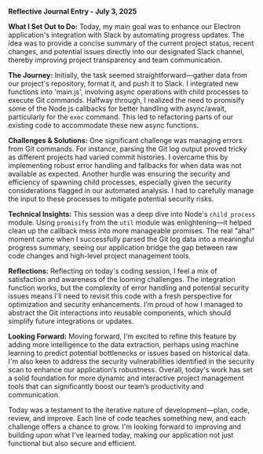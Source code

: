 **Reflective Journal Entry - July 3, 2025**

**What I Set Out to Do:**
Today, my main goal was to enhance our Electron application's integration with Slack by automating progress updates. The idea was to provide a concise summary of the current project status, recent changes, and potential issues directly into our designated Slack channel, thereby improving project transparency and team communication.

**The Journey:**
Initially, the task seemed straightforward—gather data from our project's repository, format it, and push it to Slack. I integrated new functions into 'main.js', involving async operations with child processes to execute Git commands. Halfway through, I realized the need to promisify some of the Node.js callbacks for better handling with async/await, particularly for the `exec` command. This led to refactoring parts of our existing code to accommodate these new async functions.

**Challenges & Solutions:**
One significant challenge was managing errors from Git commands. For instance, parsing the Git log output proved tricky as different projects had varied commit histories. I overcame this by implementing robust error handling and fallbacks for when data was not available as expected. Another hurdle was ensuring the security and efficiency of spawning child processes, especially given the security considerations flagged in our automated analysis. I had to carefully manage the input to these processes to mitigate potential security risks.

**Technical Insights:**
This session was a deep dive into Node's `child_process` module. Using `promisify` from the `util` module was enlightening—it helped clean up the callback mess into more manageable promises. The real "aha!" moment came when I successfully parsed the Git log data into a meaningful progress summary, seeing our application bridge the gap between raw code changes and high-level project management tools.

**Reflections:**
Reflecting on today's coding session, I feel a mix of satisfaction and awareness of the looming challenges. The integration function works, but the complexity of error handling and potential security issues means I'll need to revisit this code with a fresh perspective for optimization and security enhancements. I’m proud of how I managed to abstract the Git interactions into reusable components, which should simplify future integrations or updates.

**Looking Forward:**
Moving forward, I'm excited to refine this feature by adding more intelligence to the data extraction, perhaps using machine learning to predict potential bottlenecks or issues based on historical data. I'm also keen to address the security vulnerabilities identified in the security scan to enhance our application’s robustness. Overall, today's work has set a solid foundation for more dynamic and interactive project management tools that can significantly boost our team’s productivity and communication.

Today was a testament to the iterative nature of development—plan, code, review, and improve. Each line of code teaches something new, and each challenge offers a chance to grow. I'm looking forward to improving and building upon what I've learned today, making our application not just functional but also secure and efficient.